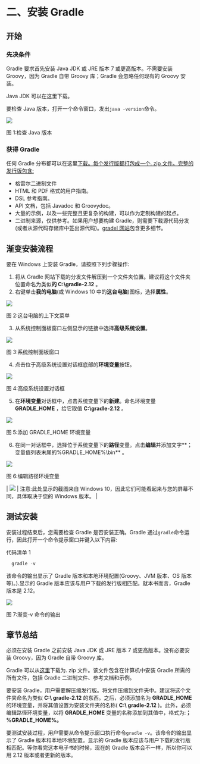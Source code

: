 # 二、安装 Gradle

## 开始

### 先决条件

Gradle 要求首先安装 Java JDK 或 JRE 版本 7 或更高版本。不需要安装 Groovy，因为 Gradle 自带 Groovy 库；Gradle 会忽略任何现有的 Groovy 安装。

Java JDK 可以在这里下载。

要检查 Java 版本，打开一个命令窗口，发出`java -version`命令。

![](img/image001.png)

图 1:检查 Java 版本

### 获得 Gradle

任何 Gradle 分布都可以在这里[下载。每个发行版都打包成一个. zip 文件。完整的发行版包含:](http://www.gradle.org/downloads)

*   格雷尔二进制文件
*   HTML 和 PDF 格式的用户指南。
*   DSL 参考指南。
*   API 文档，包括 Javadoc 和 Groovydoc。
*   大量的示例，以及一些完整且更复杂的构建，可以作为定制构建的起点。
*   二进制来源，仅供参考。如果用户想要构建 Gradle，则需要下载源代码分发(或者从源代码存储库中签出源代码)。[gradel 网站](http://www.gradle.org/development)包含更多细节。

## 渐变安装流程

要在 Windows 上安装 Gradle，请按照下列步骤操作:

1.  将从 Gradle 网站下载的分发文件解压到一个文件夹位置。建议将这个文件夹位置命名为类似**的 C:\gradle-2.12** 。
2.  右键单击**我的电脑**(或 Windows 10 中的**这台电脑**)图标，选择**属性**。

![](img/image002.png)

图 2:这台电脑的上下文菜单

3.  从系统控制面板窗口左侧显示的链接中选择**高级系统设置**。

![](img/image003.jpg)

图 3:系统控制面板窗口

4.  点击位于高级系统设置对话框底部的**环境变量**按钮。

![](img/image004.jpg)

图 4:高级系统设置对话框

5.  在**环境变量**对话框中，点击系统变量下的**新建**。命名环境变量 **GRADLE_HOME** ，给它取值 **C:\gradle-2.12** 。

![](img/image005.png)

图 5:添加 GRADLE_HOME 环境变量

6.  在同一对话框中，选择位于系统变量下的**路径**变量。点击**编辑**并添加文字**；变量值列表末尾的%GRADLE_HOME%\bin** 。

![](img/image006.png)

图 6:编辑路径环境变量

| ![](img/note.png) | 注意:此处显示的截图来自 Windows 10，因此它们可能看起来与您的屏幕不同，具体取决于您的 Windows 版本。 |

## 测试安装

安装过程结束后，您需要检查 Gradle 是否安装正确。Gradle 通过`gradle`命令运行，因此打开一个命令提示窗口并键入以下内容:

代码清单 1

```groovy
  gradle -v

```

该命令的输出显示了 Gradle 版本和本地环境配置(Groovy、JVM 版本、OS 版本等)。).显示的 Gradle 版本应该与用户下载的发行版相匹配。就本书而言，Gradle 版本是 2.12。

![](img/image008.jpg)

图 7:渐变-v 命令的输出

## 章节总结

必须在安装 Gradle 之前安装 Java JDK 或 JRE 版本 7 或更高版本。没有必要安装 Groovy，因为 Gradle 自带 Groovy 库。

Gradle 可以从[这里](http://www.gradle.org/downloads "荚≘뿵깝ĸむ祋")下载为. zip 文件。该文件包含在计算机中安装 Gradle 所需的所有文件，包括 Gradle 二进制文件、参考文档和示例。

要安装 Gradle，用户需要解压缩发行版。将文件压缩到文件夹中。建议将这个文件夹命名为类似 **C:\ gradle-2.12** 的东西。之后，必须添加名为 **GRADLE_HOME** 的环境变量，并将其值设置为安装文件夹的名称( **C:\ gradle-2.12** )。此外，必须编辑路径环境变量，以将 **GRADLE_HOME** 变量的名称添加到其值中，格式为:**；%GRADLE_HOME%。**

要测试安装过程，用户需要从命令提示窗口执行命令`gradle -v`。该命令的输出显示了 Gradle 版本和本地环境配置。显示的 Gradle 版本应该与用户下载的发行版相匹配。等你看完这本电子书的时候，现在的 Gradle 版本会不一样，所以你可以用 2.12 版本或者更新的版本。